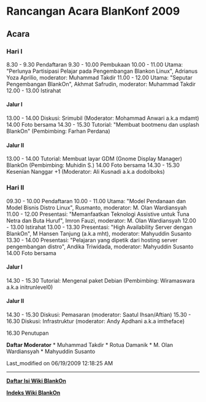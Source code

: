# Rancangan Acara BlanKonf 2009

## Acara
### Hari I
 8.30 -  9.30 Pendaftaran
 9.30 - 10.00 Pembukaan
10.00 - 11.00 Utama: "Perlunya Partisipasi Pelajar pada Pengembangan Blankon
Linux", Adrianus Yoza Aprilio, moderator: Muhammad Takdir
11.00 - 12.00 Utama: "Seputar Pengembangan BlankOn", Akhmat Safrudin,
moderator: Muhammad Takdir
12.00 - 13.00 Istirahat

#### Jalur I
13.00 - 14.00 Diskusi: Srimubil (Moderator: Mohammad Anwari a.k.a mdamt)
14.00         Foto bersama
14.30 - 15.30 Tutorial: "Membuat bootmenu dan usplash BlankOn" (Pembimbing:
Farhan Perdana)

#### Jalur II
13.00 - 14.00 Tutorial: Membuat layar GDM (Gnome Display Manager) BlankOn
(Pembimbing: Muhidin S.)
14.00         Foto bersama
14.30 - 15.30 Kesenian Nanggar +1 (Moderator: Ali Kusnadi a.k.a dodolboks)


### Hari II
09.30 - 10.00 Pendaftaran
10.00 - 11.00 Utama: "Model Pendanaan dan Model Bisnis Distro Linux", Rusmanto,
moderator: M. Olan Wardiansyah
11.00 - 12.00 Presentasi: "Memanfaatkan Teknologi Assistive untuk Tuna Netra
dan Buta Huruf", Imron Fauzi, moderator: M. Olan Wardiansyah
12.00 - 13.00 Istirahat
13.00 - 13.30 Presentasi: "High Availability Server dengan BlankOn", M Hansen
Tanjung (a.k.a mht), moderator: Mahyuddin Susanto
13.30 - 14.00 Presentasi: "Pelajaran yang dipetik dari hosting server
pengembangan distro", Andika Triwidada, moderator: Mahyuddin Susanto
14.00         Foto bersama

#### Jalur I
14.30 - 15.30 Tutorial: Mengenal paket Debian (Pembimbing: Wiramaswara a.k.a
initrunlevel0)


#### Jalur II
14.30 - 15.30 Diskusi: Pemasaran (moderator: Saatul Ihsan/Aftian)
15.30 - 16.30 Diskusi: Infrastruktur (moderator: Andy Apdhani a.k.a imtheface)

16.30 Penutupan

**Daftar Moderator**
    * Muhammad Takdir
    * Rotua Damanik
    * M. Olan Wardiansyah
    * Mahyuddin Susanto

Last_modified on 06/19/2009 12:18:25 AM





---
[**Daftar Isi Wiki BlankOn**](/DaftarIsi/README.md)
 
[**Indeks Wiki BlankOn**](/Indeks.md)



